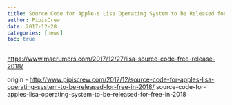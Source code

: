 ```yaml
---
title: Source Code for Apple-s Lisa Operating System to be Released for Free in 2018
author: PipisCrew
date: 2017-12-28
categories: [news]
toc: true
---
```


https://www.macrumors.com/2017/12/27/lisa-source-code-free-release-2018/

origin - http://www.pipiscrew.com/2017/12/source-code-for-apples-lisa-operating-system-to-be-released-for-free-in-2018/ source-code-for-apples-lisa-operating-system-to-be-released-for-free-in-2018